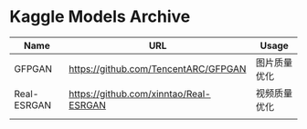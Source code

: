 # Kaggle Models Archive

| Name        | URL                                    | Usage        |
| ----------- | -------------------------------------- | ------------ |
| GFPGAN      | https://github.com/TencentARC/GFPGAN   | 图片质量优化 |
| Real-ESRGAN | https://github.com/xinntao/Real-ESRGAN | 视频质量优化 |
|             |                                        |              |

